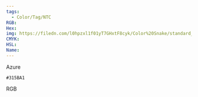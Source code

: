```yaml
---
tags:
  - Color/Tag/NTC
RGB:
Hex:
img: https://filedn.com/l0hpzxl1f01yT7GHxtF8cyk/Color%20Snake/standard_csv_to_svg/%23/315BA1.svg
CMYK:
HSL:
Name:
---
```

Azure
```palette
#315BA1
```
RGB
